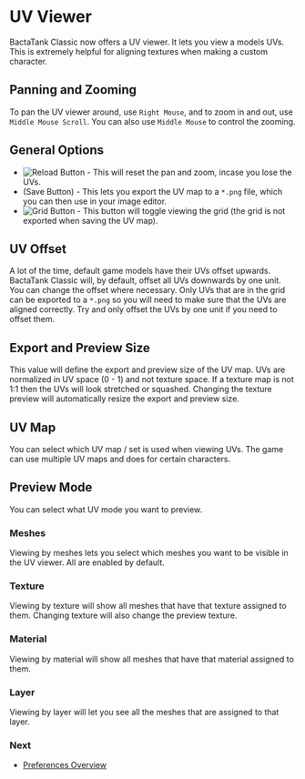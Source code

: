 # UV Viewer
BactaTank Classic now offers a UV viewer. It lets you view a models UVs. This is extremely helpful for aligning textures when making a custom character.

## Panning and Zooming
To pan the UV viewer around, use `Right Mouse`, and to zoom in and out, use `Middle Mouse Scroll`. You can also use `Middle Mouse` to control the zooming.

## General Options
- ![Reload Button](https://i.imgur.com/pIoKp7B.png) - This will reset the pan and zoom, incase you lose the UVs.
- (Save Button) - This lets you export the UV map to a `*.png` file, which you can then use in your image editor.
- ![Grid Button](https://i.imgur.com/zd2WKVX.png) - This button will toggle viewing the grid (the grid is not exported when saving the UV map).

## UV Offset
A lot of the time, default game models have their UVs offset upwards. BactaTank Classic will, by default, offset all UVs downwards by one unit. You can change the offset where necessary. Only UVs that are in the grid can be exported to a `*.png` so you will need to make sure that the UVs are aligned correctly. Try and only offset the UVs by one unit if you need to offset them.

## Export and Preview Size
This value will define the export and preview size of the UV map. UVs are normalized in UV space (0 - 1) and not texture space. If a texture map is not 1:1 then the UVs will look stretched or squashed. Changing the texture preview will automatically resize the export and preview size.

## UV Map
You can select which UV map / set is used when viewing UVs. The game can use multiple UV maps and does for certain characters.

## Preview Mode
You can select what UV mode you want to preview.

### Meshes
Viewing by meshes lets you select which meshes you want to be visible in the UV viewer. All are enabled by default.

### Texture
Viewing by texture will show all meshes that have that texture assigned to them. Changing texture will also change the preview texture.

### Material
Viewing by material will show all meshes that have that material assigned to them.

### Layer
Viewing by layer will let you see all the meshes that are assigned to that layer.

### Next
- [Preferences Overview](preferences.md)